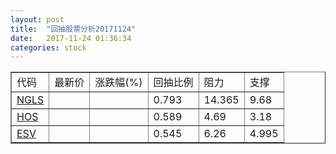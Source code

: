 ```yaml
---
layout: post
title:  "回抽股票分析20171124"
date:   2017-11-24 01:36:34
categories: stock
---
```

<script type="text/javascript">
var stockList = []
stockList.push('gb_ngls');
stockList.push('gb_hos');
stockList.push('gb_esv');
</script>
<table border="1">
 <tr>
 <td>代码</td>
 <td>最新价</td>
 <td>涨跌幅(%)</td>
 <td>回抽比例</td>
 <td>阻力</td>
 <td>支撑</td>
</tr>
  <tr id="ngls">
  <td><a href="http://stock.finance.sina.com.cn/usstock/quotes/NGLS.html" target="_blank">NGLS</a></td><td></td><td></td><td>0.793</td><td>14.365</td><td>9.68</td></tr>
  <tr id="hos">
  <td><a href="http://stock.finance.sina.com.cn/usstock/quotes/HOS.html" target="_blank">HOS</a></td><td></td><td></td><td>0.589</td><td>4.69</td><td>3.18</td></tr>
  <tr id="esv">
  <td><a href="http://stock.finance.sina.com.cn/usstock/quotes/ESV.html" target="_blank">ESV</a></td><td></td><td></td><td>0.545</td><td>6.26</td><td>4.995</td></tr>
</table>
